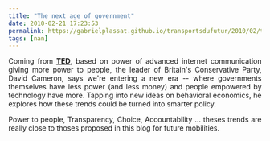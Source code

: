 ```yaml
---
title: "The next age of government"
date: 2010-02-21 17:23:53
permalink: https://gabrielplassat.github.io/transportsdufutur/2010/02/the-next-age-of-government.html
tags: [nan]
---
```


<p style="text-align: justify">Coming from <strong><span style="text-decoration: underline"><a href="http://www.ted.com/talks/david_cameron.html" target="_blank">TED</a></span></strong>, based on power of advanced internet communication giving more power to people, the leader of Britain's Conservative Party, David Cameron, says we're entering a new era -- where governments themselves have less power (and less money) and people empowered by technology have more. Tapping into new ideas on behavioral economics, he explores how these trends could be turned into smarter policy.</p> <p style="text-align: justify">Power to people, Transparency, Choice, Accountability ... theses trends are really close to thoses proposed in this blog for future mobilities.</p> <p style="text-align: center">  </p>
